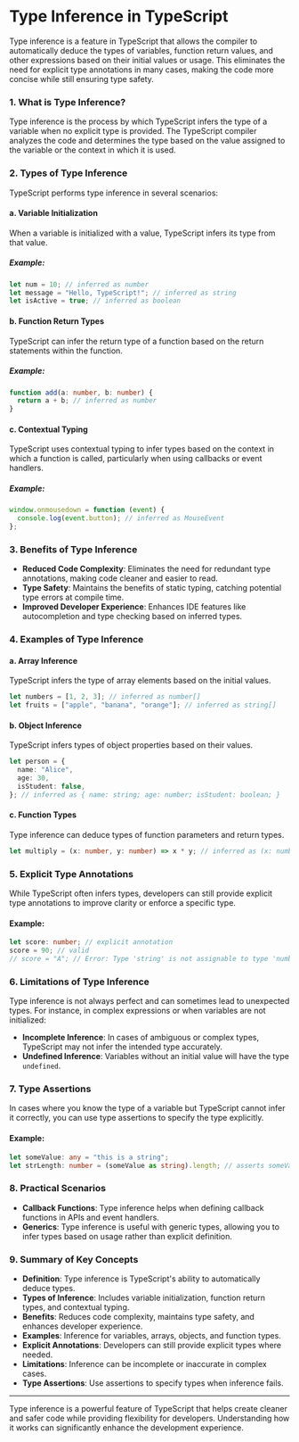 # Type Inference in TypeScript

Type inference is a feature in TypeScript that allows the compiler to automatically deduce the types of variables, function return values, and other expressions based on their initial values or usage. This eliminates the need for explicit type annotations in many cases, making the code more concise while still ensuring type safety.

### 1. **What is Type Inference?**

Type inference is the process by which TypeScript infers the type of a variable when no explicit type is provided. The TypeScript compiler analyzes the code and determines the type based on the value assigned to the variable or the context in which it is used.

### 2. **Types of Type Inference**

TypeScript performs type inference in several scenarios:

#### a. **Variable Initialization**

When a variable is initialized with a value, TypeScript infers its type from that value.

##### Example:

```typescript
let num = 10; // inferred as number
let message = "Hello, TypeScript!"; // inferred as string
let isActive = true; // inferred as boolean
```

#### b. **Function Return Types**

TypeScript can infer the return type of a function based on the return statements within the function.

##### Example:

```typescript
function add(a: number, b: number) {
  return a + b; // inferred as number
}
```

#### c. **Contextual Typing**

TypeScript uses contextual typing to infer types based on the context in which a function is called, particularly when using callbacks or event handlers.

##### Example:

```typescript
window.onmousedown = function (event) {
  console.log(event.button); // inferred as MouseEvent
};
```

### 3. **Benefits of Type Inference**

- **Reduced Code Complexity**: Eliminates the need for redundant type annotations, making code cleaner and easier to read.
- **Type Safety**: Maintains the benefits of static typing, catching potential type errors at compile time.
- **Improved Developer Experience**: Enhances IDE features like autocompletion and type checking based on inferred types.

### 4. **Examples of Type Inference**

#### a. **Array Inference**

TypeScript infers the type of array elements based on the initial values.

```typescript
let numbers = [1, 2, 3]; // inferred as number[]
let fruits = ["apple", "banana", "orange"]; // inferred as string[]
```

#### b. **Object Inference**

TypeScript infers types of object properties based on their values.

```typescript
let person = {
  name: "Alice",
  age: 30,
  isStudent: false,
}; // inferred as { name: string; age: number; isStudent: boolean; }
```

#### c. **Function Types**

Type inference can deduce types of function parameters and return types.

```typescript
let multiply = (x: number, y: number) => x * y; // inferred as (x: number, y: number) => number
```

### 5. **Explicit Type Annotations**

While TypeScript often infers types, developers can still provide explicit type annotations to improve clarity or enforce a specific type.

#### Example:

```typescript
let score: number; // explicit annotation
score = 90; // valid
// score = "A"; // Error: Type 'string' is not assignable to type 'number'.
```

### 6. **Limitations of Type Inference**

Type inference is not always perfect and can sometimes lead to unexpected types. For instance, in complex expressions or when variables are not initialized:

- **Incomplete Inference**: In cases of ambiguous or complex types, TypeScript may not infer the intended type accurately.
- **Undefined Inference**: Variables without an initial value will have the type `undefined`.

### 7. **Type Assertions**

In cases where you know the type of a variable but TypeScript cannot infer it correctly, you can use type assertions to specify the type explicitly.

#### Example:

```typescript
let someValue: any = "this is a string";
let strLength: number = (someValue as string).length; // asserts someValue is a string
```

### 8. **Practical Scenarios**

- **Callback Functions**: Type inference helps when defining callback functions in APIs and event handlers.
- **Generics**: Type inference is useful with generic types, allowing you to infer types based on usage rather than explicit definition.

### 9. **Summary of Key Concepts**

- **Definition**: Type inference is TypeScript's ability to automatically deduce types.
- **Types of Inference**: Includes variable initialization, function return types, and contextual typing.
- **Benefits**: Reduces code complexity, maintains type safety, and enhances developer experience.
- **Examples**: Inference for variables, arrays, objects, and function types.
- **Explicit Annotations**: Developers can still provide explicit types where needed.
- **Limitations**: Inference can be incomplete or inaccurate in complex cases.
- **Type Assertions**: Use assertions to specify types when inference fails.

---

Type inference is a powerful feature of TypeScript that helps create cleaner and safer code while providing flexibility for developers. Understanding how it works can significantly enhance the development experience.